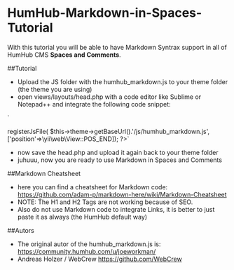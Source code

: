 # HumHub-Markdown-in-Spaces-Tutorial
With this tutorial you will be able to have Markdown Syntrax support in all of HumHub CMS **Spaces and Comments**.

##Tutorial

-  Upload the JS folder with the humhub_markdown.js to your theme folder (the theme you are using)
-  open views/layouts/head.php with a code editor like Sublime or Notepad++ and integrate the following code snippet:

`<!-- MARKDOWN IN SPACES -->	
<?php $this->registerJsFile( $this->theme->getBaseUrl().'/js/humhub_markdown.js', ['position'=>\yii\web\View::POS_END]); ?>`
-  now save the head.php and upload it again back to your theme folder
-  juhuuu, now you are ready to use Markdown in Spaces and Comments

##Markdown Cheatsheet

-  here you can find a cheatsheet for Markdown code: https://github.com/adam-p/markdown-here/wiki/Markdown-Cheatsheet
-  NOTE: The H1 and H2 Tags are not working because of SEO. 
-  Also do not use Markdown code to integrate Links, it is better to just paste it as always (the HumHub default way)

##Autors

-  The original autor of the humhub_markdown.js is: https://community.humhub.com/u/joeworkman/
-  Andreas Holzer / WebCrew https://github.com/WebCrew
